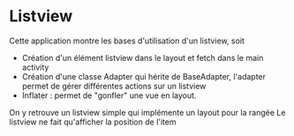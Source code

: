 # Listview

Cette application montre les bases d'utilisation d'un listview, soit
- Création d'un élément listview dans le layout et fetch dans le main activity
- Création d'une classe Adapter qui hérite de BaseAdapter, l'adapter permet de gérer différentes actions sur un listview
- Inflater : permet de "gonfler" une vue en layout.

On y retrouve un listview simple qui implémente un layout pour la rangée
Le listview ne fait qu'afficher la position de l'item
